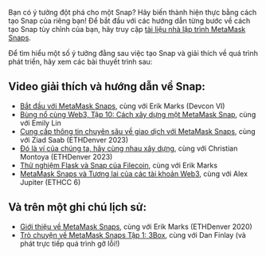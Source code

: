 Bạn có ý tưởng đột phá cho một Snap? Hãy biến thành hiện thực bằng cách tạo Snap của riêng bạn! Để bắt đầu với các hướng dẫn từng bước về cách tạo Snap tùy chỉnh của bạn, hãy truy cập [tài liệu nhà lập trình MetaMask Snaps](https://docs.metamask.io/guide/snaps.html?utm_source=metamaskSupport&utm_medium=knowledge-base&utm_campaign=2023_Sep_snaps-launch_content_createyourown).


Để tìm hiểu một số ý tưởng đằng sau việc tạo Snap và giải thích về quá trình phát triển, hãy xem các bài thuyết trình sau:


Video giải thích và hướng dẫn về Snap:
--------------------------------------


* [Bắt đầu với MetaMask Snaps](https://www.youtube.com/watch?v=XXqTjgcnPqM), cùng với Erik Marks (Devcon VI)
* [Bùng nổ cùng Web3, Tập 10: Cách xây dựng một MetaMask Snap](https://www.youtube.com/watch?v=Tvfma567BhU), cùng với Emily Lin
* [Cung cấp thông tin chuyên sâu về giao dịch với MetaMask Snaps](https://www.youtube.com/watch?v=dtov_vhfz4k), cùng với Ziad Saab (ETHDenver 2023)
* [Đó là ví của chúng ta, hãy cùng nhau xây dựng](https://www.youtube.com/watch?v=G6qunL2gnjE), cùng với Christian Montoya (ETHDenver 2023)
* [Thử nghiệm Flask và Snap của Filecoin](https://www.youtube.com/watch?v=14uEYdgyEr8), cùng với Erik Marks
* [MetaMask Snaps và Tương lai của các tài khoản Web3](https://www.youtube.com/watch?v=awTGajoXnZI), cùng với Alex Jupiter (ETHCC 6)


Và trên một ghi chú lịch sử:
----------------------------


* [Giới thiệu về MetaMask Snaps](https://www.youtube.com/watch?v=k5R8HVyNFxQ), cùng với Erik Marks (ETHDenver 2020)
* [Trò chuyện về MetaMask Snaps Tập 1: 3Box](https://www.youtube.com/watch?v=_veXcPQ1u0U), cùng với Dan Finlay (và phát trực tiếp quá trình gỡ lỗi!)
